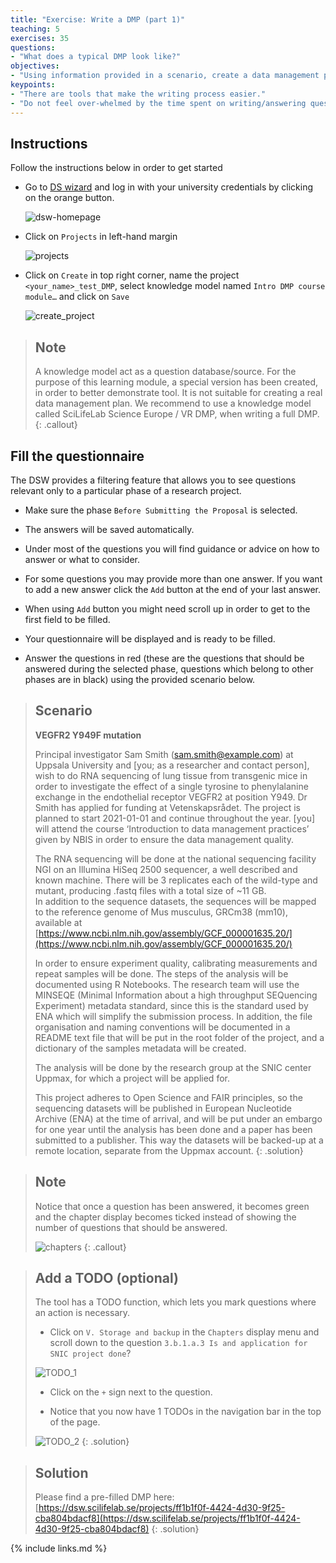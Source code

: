 ```yaml
---
title: "Exercise: Write a DMP (part 1)"
teaching: 5
exercises: 35
questions:
- "What does a typical DMP look like?"
objectives:
- "Using information provided in a scenario, create a data management plan using the [Data Stewardship wizard](http://dsw.scilifelab.se/)."
keypoints:
- "There are tools that make the writing process easier."
- "Do not feel over-whelmed by the time spent on writing/answering questions, it is time well spent since it will save time in the long-run, just as good project planning does."
---
```

## Instructions
Follow the instructions below in order to get started

* Go to [DS wizard](https://dsw.scilifelab.se/) and log in with your university credentials by clicking on the orange button.

    ![dsw-homepage](https://nbisweden.github.io/module-dmp-dm-practices/fig/dsw-homepage.jpg)


* Click on `Projects` in left-hand margin 

    ![projects](https://nbisweden.github.io/module-dmp-dm-practices/fig/projects.jpg)

* Click on `Create` in top right corner, name the project `<your_name>_test_DMP`, select knowledge model named `Intro DMP course module…` and click on `Save`

    ![create_project](https://nbisweden.github.io/module-dmp-dm-practices/fig/create_project.jpg)

> ## Note
>
> A knowledge model act as a question database/source. For the purpose of this 
> learning module, a special version has been created, in order to better demonstrate 
> tool. It is not suitable for creating a real data management plan. We recommend to use a knowledge model called 
> SciLifeLab Science Europe / VR DMP, when writing a full DMP.
{: .callout}

## Fill the questionnaire
The DSW provides a filtering feature that allows you to see questions relevant only to a particular phase of a research project. 

* Make sure the phase `Before Submitting the Proposal` is selected. 

* The answers will be saved automatically.

*  Under most of the questions you will find guidance or advice on how to answer or what to consider. 

* For some questions you may provide more than one answer. If you want to add a new answer click the `Add` button at the end of your last answer.
 
* When using `Add` button you might need scroll up in order to get to the first field to be filled.

* Your questionnaire will be displayed and is ready to be filled. 

* Answer the questions in red (these are the questions that should be answered during the selected phase, questions which belong to other phases are in black) using the provided scenario below.

> ## Scenario
>
> **VEGFR2 Y949F mutation**
>
> Principal investigator Sam Smith (sam.smith@example.com) at Uppsala University 
> and [you; as a researcher and contact person], wish to do RNA sequencing of 
> lung tissue from transgenic mice in order to investigate the effect of a single 
> tyrosine to phenylalanine exchange in the endothelial receptor VEGFR2 at 
> position Y949. Dr Smith has applied for funding at Vetenskapsrådet. The project 
> is planned to start 2021-01-01 and continue throughout the year. [you] will attend 
> the course ‘Introduction to data management practices’ given by NBIS in order to 
> ensure the data management quality.
> 
> The RNA sequencing will be done at the national sequencing facility NGI on an Illumina
> HiSeq 2500 sequencer, a well described and known machine. There will be 3 replicates
> each of the wild-type and mutant, producing .fastq files with a total size of ~11 GB.  
> In addition to the sequence datasets, the sequences will be mapped to the reference 
> genome of Mus musculus, GRCm38 (mm10), available at 
> [https://www.ncbi.nlm.nih.gov/assembly/GCF_000001635.20/](https://www.ncbi.nlm.nih.gov/assembly/GCF_000001635.20/)
> 
> In order to ensure experiment quality, calibrating measurements and repeat samples will
>  be done. The steps of the analysis will be documented using R Notebooks. The research 
> team will use the MINSEQE (Minimal Information about a high throughput SEQuencing 
> Experiment) metadata standard, since this is the standard used by ENA which will 
> simplify the submission process. In addition, the file organisation and naming 
> conventions will be documented in a README text file that will be put in the root 
> folder of the project, and a dictionary of the samples metadata will be created.
> 
> The analysis will be done by the research group at the SNIC center Uppmax, for which 
> a project will be applied for. 
> 
> This project adheres to Open Science and FAIR principles, so the sequencing datasets 
> will be published in European Nucleotide Archive (ENA) at the time of arrival, and will 
> be put under an embargo for one year until the analysis has been done and a paper has 
> been submitted to a publisher. This way the datasets will be backed-up at a remote 
> location, separate from the Uppmax account.
{: .solution}

> ## Note
>
> Notice that once a question has been answered, it becomes green and the chapter 
> display becomes ticked instead of showing the number of questions that should be 
> answered.
>
> ![chapters](https://nbisweden.github.io/module-dmp-dm-practices/fig/chapters.jpg)
{: .callout}

> ## Add a TODO (optional)
> The tool has a TODO function, which lets you mark questions where an action is necessary.
>
> * Click on `V. Storage and backup` in the `Chapters` display menu and scroll down to 
> the question `3.b.1.a.3 Is and application for SNIC project done`?
>
> ![TODO_1](https://nbisweden.github.io/module-dmp-dm-practices/fig/todo_1.jpg)
>
> * Click on the `+` sign next to the question.
>
> * Notice that you now have 1 TODOs in the navigation bar in the top of the page.
>
> ![TODO_2](https://nbisweden.github.io/module-dmp-dm-practices/fig/todo_2.jpg)
{: .solution}

> ## Solution
> 
> Please find a pre-filled DMP here: 
> [https://dsw.scilifelab.se/projects/ff1b1f0f-4424-4d30-9f25-cba804bdacf8](https://dsw.scilifelab.se/projects/ff1b1f0f-4424-4d30-9f25-cba804bdacf8)
{: .solution}

{% include links.md %}